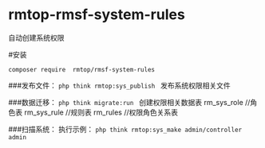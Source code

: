 # rmtop-rmsf-system-rules
自动创建系统权限

#安装

`composer require  rmtop/rmsf-system-rules
`

###发布文件：
`php think rmtop:sys_publish
`
发布系统权限相关文件


###数据迁移：
`php think migrate:run
`
创建权限相关数据表
rm_sys_role  //角色表
rm_sys_rule  //规则表
rm_rules     //权限角色关系表



###扫描系统：
执行示例：
`php think rmtop:sys_make admin/controller admin`